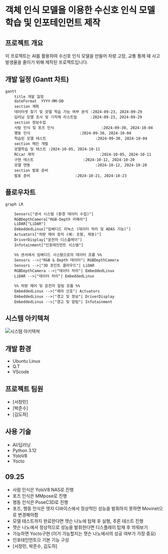 # 객체 인식 모델을 이용한 수신호 인식 모델 학습 및 인포테인먼트 제작

## 프로젝트 개요
이 프로젝트는 AI를 활용하여 수신호 인식 모델을 만들어 차량 고장, 교통 통제 때 사고 발생율을 줄이기 위해 제작된 프로젝트입니다.

## 개발 일정 (Gantt 차트)

```mermaid
gantt
    title 개발 일정      
    dateFormat  YYYY-MM-DD 
    section 계획
    데이터셋 찾기 및 모델 학습 가능 여부 분석 :2024-09-23, 2024-09-29
    딥러닝 모델 조사 및 기자재 리스트업      :2024-09-23, 2024-09-29
    section 정보수집
    사람 인식 및 포즈 인식                     :2024-09-30, 2024-10-04
    행동 인식                      :2024-09-30, 2024-10-04
    학습된 모델 테스트                      :2024-09-30, 2024-10-04
    section 메인 개발
    모델학습 및 테스트 :2024-10-05, 2024-10-11
    RCcar 제작                             :2024-10-05, 2024-10-11
    구현 테스트                      :2024-10-12, 2024-10-20
    모델 연동                             :2024-10-12, 2024-10-20
    section 발표 준비
    발표 준비                    :2024-10-21, 2024-10-23

```

## 플로우차트

```mermaid
graph LR

    Sensors["센서 시스템 (환경 데이터 수집)"]
    RGBDepthCamera["RGB-Depth 카메라"]
    LiDAR["LiDAR"]
    EmbeddedLinux["임베디드 리눅스 (데이터 처리 및 ADAS 기능)"]
    Actuators["차량 제어 장치 (예: 조향, 제동)"]
    DriverDisplay["운전자 디스플레이"]
    Infotainment["인포테인먼트 시스템"]

    %% 센서에서 임베디드 시스템으로의 데이터 흐름 %%
    Sensors -->|"RGB & Depth 데이터"| RGBDepthCamera
    Sensors -->|"3D 포인트 클라우드"| LiDAR
    RGBDepthCamera -->|"데이터 처리"| EmbeddedLinux
    LiDAR -->|"데이터 처리"| EmbeddedLinux

    %% 차량 제어 및 운전자 알림 흐름 %%
    EmbeddedLinux -->|"제어 신호"| Actuators
    EmbeddedLinux -->|"경고 및 정보"| DriverDisplay
    EmbeddedLinux -->|"경고 및 알림"| Infotainment
```

## 시스템 아키텍쳐
![시스템 아키텍쳐](https://github.com/user-attachments/assets/bb0c5107-da1c-4e72-b627-c48ee48aabff)


## 개발 환경
- Ubuntu Linux
- Q.T
- VScode


## 프로젝트 팀원
- [서창민]
- [박준수]
- [김도하]

## 사용 기술
- AI/딥러닝
- Python 3.12
- YoloV8
- Yocto

## 09.25
- 사람 인식은 YoloV8 NAS로 진행
- 포즈 인식은 MMpose로 진행
- 행동 인식은 PoseC3D로 진행
- 포즈, 행동 인식은 엣지 디바이스에서 정상적인 성능을 발휘하지 못하면 Movinet으로 변경해야함
- 모델 테스트까지 완료한다면 잿슨 나노에 탑재 후 실행, 추론 테스트 진행
- 잿슨 나노에서 정상적으로 성능을 발휘한다면 디스플레이 탑재 후 띄워보기
- 가능하면 Yocto구현 (이거 가능할지는 잿슨 나노에서의 성공 여부가 가장 중요)
- 인포테인먼트으 기본 기능 구성
- [서창민, 박준수, 김도하]
